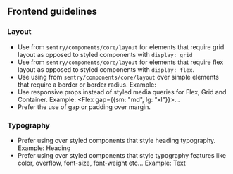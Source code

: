 ## Frontend guidelines

### Layout

- Use <Grid> from `sentry/components/core/layout` for elements that require grid layout as opposed to styled components with `display: grid`
- Use <Flex> from `sentry/components/core/layout` for elements that require flex layout as opposed to styled components with `display: flex`.
- Use using <Container> from `sentry/components/core/layout` over simple elements that require a border or border radius. Example: <Container border="primary" radius="md">
- Use responsive props instead of styled media queries for Flex, Grid and Container. Example: <Flex gap={{sm: "md", lg: "xl"}}>...</Flex>
- Prefer the use of gap or padding over margin.

### Typography

- Prefer using <Heading> over styled components that style heading typography. Example: <Heading as="h2">Heading<Heading>
- Prefer using <Text> over styled components that style typography features like color, overflow, font-size, font-weight etc... Example: <Text variant="muted" size="sm">Text</Text>
